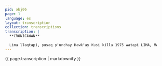 ```yaml
---
pid: obj06
page: 1
language: es
layout: transcription
collection: transcriptions
transcription: |
  **CRONICAWAN**
  
  Lima llaqtapi, pusaq p'unchay Hawk'ay Kusi killa 1975 watapi LIMA, MARTES 8 DE JULIO DE 1975
---
```


{{ page.transcription | markdownify }}
